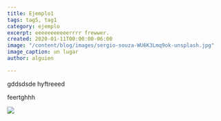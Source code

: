 ```yaml
---
title: Ejemplo1
tags: tag5, tag1
category: ejemplo
excerpt: eeeeeeeeeeerrrr frewwer.
created: 2020-01-11T00:00:00-06:00
image: "/content/blog/images/sergio-souza-WU6K3Lmq9ok-unsplash.jpg"
image_caption: un lugar
author: alguien

---
```

gddsdsde hyftreeed

feertghhh

![](/content/blog/images/marco-marques-dJ_Zl5LpPto-unsplash.jpg)